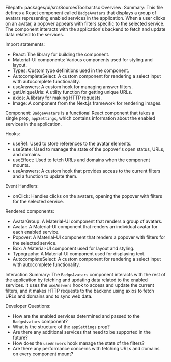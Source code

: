 Filepath: packages/ui/src/SourcesToolbar.tsx
Overview: Summary:
This file defines a React component called `BadgeAvatars` that displays a group of avatars representing enabled services in the application. When a user clicks on an avatar, a popover appears with filters specific to the selected service. The component interacts with the application's backend to fetch and update data related to the services.

Import statements:
- React: The library for building the component.
- Material-UI components: Various components used for styling and layout.
- Types: Custom type definitions used in the component.
- AutocompleteSelect: A custom component for rendering a select input with autocomplete functionality.
- useAnswers: A custom hook for managing answer filters.
- getUniqueUrls: A utility function for getting unique URLs.
- axios: A library for making HTTP requests.
- Image: A component from the Next.js framework for rendering images.

Component:
`BadgeAvatars` is a functional React component that takes a single prop, `appSettings`, which contains information about the enabled services in the application.

Hooks:
- useRef: Used to store references to the avatar elements.
- useState: Used to manage the state of the popover's open status, URLs, and domains.
- useEffect: Used to fetch URLs and domains when the component mounts.
- useAnswers: A custom hook that provides access to the current filters and a function to update them.

Event Handlers:
- onClick: Handles clicks on the avatars, opening the popover with filters for the selected service.

Rendered components:
- AvatarGroup: A Material-UI component that renders a group of avatars.
- Avatar: A Material-UI component that renders an individual avatar for each enabled service.
- Popover: A Material-UI component that renders a popover with filters for the selected service.
- Box: A Material-UI component used for layout and styling.
- Typography: A Material-UI component used for displaying text.
- AutocompleteSelect: A custom component for rendering a select input with autocomplete functionality.

Interaction Summary:
The `BadgeAvatars` component interacts with the rest of the application by fetching and updating data related to the enabled services. It uses the `useAnswers` hook to access and update the current filters, and it makes HTTP requests to the backend using axios to fetch URLs and domains and to sync web data.

Developer Questions:
- How are the enabled services determined and passed to the `BadgeAvatars` component?
- What is the structure of the `appSettings` prop?
- Are there any additional services that need to be supported in the future?
- How does the `useAnswers` hook manage the state of the filters?
- Are there any performance concerns with fetching URLs and domains on every component mount?

